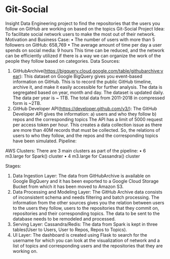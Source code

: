 # Git-Social
Insight Data Engineering project to find the repositories that the users you follow on GitHub are working on based on the topics
Git-Social
Project Idea:
To facilitate social network users to make the most out of their network.
Motivation and Business Case:
•	The number of users with more than 5 followers on GitHub: 658,769
•	The average amount of time per day a user spends on social media: 9 hours
This time can be reduced, and the network can be efficiently utilized if there is a way we can organize the work of the people they follow based on categories.
Data Sources:
1.	GitHubArchive(https://bigquery.cloud.google.com/table/githubarchive:year): This dataset on Google BigQuery gives you event-based information on GitHub. This is to record the public GitHub timeline, archive it, and make it easily accessible for further analysis. The data is segregated based on year, month and day. The dataset is updated daily. The data per year is ~ 1TB. The total data from 2011-2018 in compressed form is ~2TB.
2.	GitHub Developer API(https://developer.github.com/v3/): The GitHub Developer API gives the information: 
a)	users and who they follow
b)	repos and the corresponding topics
The API has a limit of 5000 request per access token per hour. This creates a data collection issue as there are more than 40M records that must be collected. So, the relations of users to who they follow, and the repos and the corresponding topics have been simulated.
Pipeline:
 
AWS Clusters:
There are 3 main clusters as part of the pipeline:
•	6 m3.large for Spark() cluster
•	4 m3.large for Cassandra() cluster

Stages:
1.	Data Ingestion Layer:
The data from GitHubArchive is available on Google BigQuery and it has been exported to a Google Cloud Storage Bucket from which it has been moved to Amazon S3. 
2.	Data Processing and Modeling Layer:
The GitHub Archive data consists of inconsistent schema and needs filtering and batch processing. The information from the other sources gives you the relation between users to the users they follow, users to the repositories that they commit on, repositories and their corresponding topics. The data to be sent to the database needs to be remodeled and processed.
3.	Serving Layer:
Cassandra/Redis: The data from Spark is kept in three tables(User to Users, User to Repos, Repos to Topics).
4.	UI Layer:
The dashboard is created using Flask to search for the username for which you can look at the visualization of network and a list of topics and corresponding users and the repositories that they are working on.
